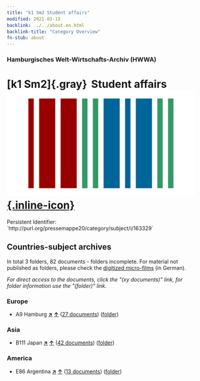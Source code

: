 ```yaml
---
title: "k1 Sm2 Student affairs"
modified: 2021-03-13
backlink: ../../about.en.html
backlink-title: "Category Overview"
fn-stub: about
---
```


### Hamburgisches Welt-Wirtschafts-Archiv (HWWA)

# [k1 Sm2]{.gray}&#8201; Student affairs &#160; [![Wikidata](/images/Wikidata-logo.svg "Wikidata"){.inline-icon}](http://www.wikidata.org/entity/Q104700163)

<div class="hint">Persistent Identifier: `http://purl.org/pressemappe20/category/subject/i/163329`</div>







## Countries-subject archives





In total 3 folders, 82 documents - folders incomplete.
For material not published as folders, please check the [digitized micro-films](/film/h1_sh.de.html) (in German).

_For direct access to the documents, click the "(xy documents)" link, for folder information use the "(folder)" link._



### Europe

- A9 Hamburg [**&nearr;**](../../../geo/i/140905/about.en.html "Hamburg (all folders)") [**&uarr;**](../../../geo/about.en.html#A9 "Country category system") (<a href="https://pm20.zbw.eu/iiifview/folder/sh/140905,163329" title="about: Hamburg : Student affairs" target="_blank">27 documents</a>) ([folder](../../../../folder/sh/1409xx/140905/1633xx/163329/about.en.html))

### Asia

- B111 Japan [**&nearr;**](../../../geo/i/141272/about.en.html "Japan (all folders)") [**&uarr;**](../../../geo/about.en.html#B111 "Country category system") (<a href="https://pm20.zbw.eu/iiifview/folder/sh/141272,163329" title="about: Japan : Student affairs" target="_blank">42 documents</a>) ([folder](../../../../folder/sh/1412xx/141272/1633xx/163329/about.en.html))

### America

- E86 Argentina [**&nearr;**](../../../geo/i/141692/about.en.html "Argentina (all folders)") [**&uarr;**](../../../geo/about.en.html#E86 "Country category system") (<a href="https://pm20.zbw.eu/iiifview/folder/sh/141692,163329" title="about: Argentina : Student affairs" target="_blank">13 documents</a>) ([folder](../../../../folder/sh/1416xx/141692/1633xx/163329/about.en.html))








